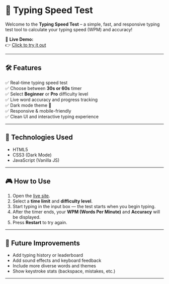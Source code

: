 # 🧠 Typing Speed Test

Welcome to the **Typing Speed Test** – a simple, fast, and responsive typing test tool to calculate your typing speed (WPM) and accuracy!

🚀 **Live Demo:**\
👉 [Click to try it out](https://gauravkaushik3106.github.io/Typing-Speed-Test/)

---

## 🛠️ Features

✅ Real-time typing speed test\
✅ Choose between **30s or 60s** timer\
✅ Select **Beginner** or **Pro** difficulty level\
✅ Live word accuracy and progress tracking\
✅ Dark mode theme 🌙\
✅ Responsive & mobile-friendly\
✅ Clean UI and interactive typing experience

---

## 🧩 Technologies Used

- HTML5
- CSS3 (Dark Mode)
- JavaScript (Vanilla JS)

---

## 🎮 How to Use

1. Open the [live site](https://gauravkaushik3106.github.io/Typing-Speed-Test/).
2. Select a **time limit** and **difficulty level**.
3. Start typing in the input box — the test starts when you begin typing.
4. After the timer ends, your **WPM (Words Per Minute)** and **Accuracy** will be displayed.
5. Press **Restart** to try again.

---

## 🚧 Future Improvements

- Add typing history or leaderboard
- Add sound effects and keyboard feedback
- Include more diverse words and themes
- Show keystroke stats (backspace, mistakes, etc.)

---

